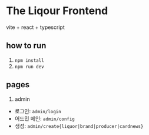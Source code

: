# The Liqour Frontend

vite + react + typescript

## how to run

1. `npm install`
2. `npm run dev`

## pages

1. admin

- 로그인: `admin/login`
- 어드민 메인: `admin/config`
- 생성: `admin/create{liquor|brand|producer|cardnews}`
